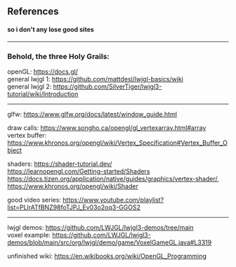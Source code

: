 ## References
#### so i don't any lose good sites

---

### Behold, the three Holy Grails:

openGL: https://docs.gl/ \
general lwjgl 1: https://github.com/mattdesl/lwjgl-basics/wiki \
general lwjgl 2: https://github.com/SilverTiger/lwjgl3-tutorial/wiki/Introduction

---

glfw: https://www.glfw.org/docs/latest/window_guide.html

draw calls: https://www.songho.ca/opengl/gl_vertexarray.html#array \
vertex buffer: https://www.khronos.org/opengl/wiki/Vertex_Specification#Vertex_Buffer_Object

shaders: https://shader-tutorial.dev/ \
https://learnopengl.com/Getting-started/Shaders \
https://docs.tizen.org/application/native/guides/graphics/vertex-shader/, https://www.khronos.org/opengl/wiki/Shader

good video series: https://www.youtube.com/playlist?list=PLlrATfBNZ98foTJPJ_Ev03o2oq3-GGOS2

---

lwjgl demos: https://github.com/LWJGL/lwjgl3-demos/tree/main \
voxel example: https://github.com/LWJGL/lwjgl3-demos/blob/main/src/org/lwjgl/demo/game/VoxelGameGL.java#L3319

unfinished wiki: https://en.wikibooks.org/wiki/OpenGL_Programming